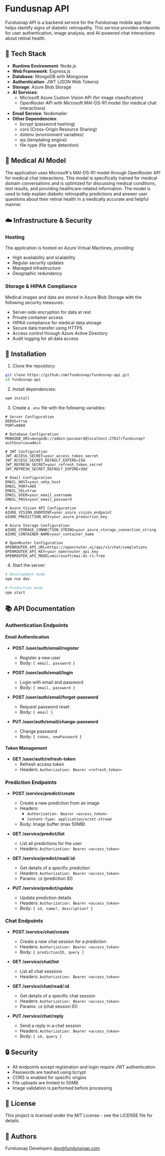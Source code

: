 # Fundusnap API

Fundusnap API is a backend service for the Fundusnap mobile app that helps identify signs of diabetic retinopathy. This service provides endpoints for user authentication, image analysis, and AI-powered chat interactions about retinal health.

## 🚀 Tech Stack

- **Runtime Environment**: Node.js
- **Web Framework**: Express.js
- **Database**: MongoDB with Mongoose
- **Authentication**: JWT (JSON Web Tokens)
- **Storage**: Azure Blob Storage
- **AI Services**: 
  - Microsoft Azure Custom Vision API (for image classification)
  - OpenRouter API with Microsoft MAI-DS-R1 model (for medical chat interactions)
- **Email Service**: Nodemailer
- **Other Dependencies**:
  - bcrypt (password hashing)
  - cors (Cross-Origin Resource Sharing)
  - dotenv (environment variables)
  - ejs (templating engine)
  - file-type (file type detection)

## 🏥 Medical AI Model

The application uses Microsoft's MAI-DS-R1 model through OpenRouter API for medical chat interactions. This model is specifically trained for medical domain conversations and is optimized for discussing medical conditions, test results, and providing healthcare-related information. The model is used to help explain diabetic retinopathy predictions and answer user questions about their retinal health in a medically accurate and helpful manner.

## ☁️ Infrastructure & Security

### Hosting
The application is hosted on Azure Virtual Machines, providing:
- High availability and scalability
- Regular security updates
- Managed infrastructure
- Geographic redundancy

### Storage & HIPAA Compliance
Medical images and data are stored in Azure Blob Storage with the following security measures:
- Server-side encryption for data at rest
- Private container access
- HIPAA compliance for medical data storage
- Secure data transfer using HTTPS
- Access control through Azure Active Directory
- Audit logging for all data access

## 🔧 Installation

1. Clone the repository:
```bash
git clone https://github.com/fundusnap/fundusnap-api.git
cd fundusnap-api
```

2. Install dependencies:
```bash
npm install
```

3. Create a `.env` file with the following variables:
```env
# Server Configuration
DEBUG=true
PORT=8080

# Database Configuration
MONGODB_URI=mongodb://admin:password@localhost:27017/fundusnap?authSource=admin

# JWT Configuration
JWT_ACCESS_SECRET=your_access_token_secret
JWT_ACCESS_SECRET_DEFAULT_EXPIRE=15m
JWT_REFRESH_SECRET=your_refresh_token_secret
JWT_REFRESH_SECRET_DEFAULT_EXPIRE=30d

# Email Configuration
EMAIL_HOST=your_smtp_host
EMAIL_PORT=465
EMAIL_SSL=true
EMAIL_USER=your_email_username
EMAIL_PASS=your_email_password

# Azure Vision API Configuration
AZURE_VISION_ENDPOINT=your_azure_vision_endpoint
AZURE_PREDICTION_KEY=your_azure_prediction_key

# Azure Storage Configuration
AZURE_STORAGE_CONNECTION_STRING=your_azure_storage_connection_string
AZURE_CONTAINER_NAME=your_container_name

# OpenRouter Configuration
OPENROUTER_API_URL=https://openrouter.ai/api/v1/chat/completions
OPENROUTER_API_KEY=your_openrouter_api_key
OPENROUTER_API_MODEL=microsoft/mai-ds-r1:free
```

4. Start the server:
```bash
# Development mode
npm run dev

# Production mode
npm start
```

## 📚 API Documentation

### Authentication Endpoints

#### Email Authentication
- **POST /user/auth/email/register**
  - Register a new user
  - Body: `{ email, password }`

- **POST /user/auth/email/login**
  - Login with email and password
  - Body: `{ email, password }`

- **POST /user/auth/email/forgot-password**
  - Request password reset
  - Body: `{ email }`

- **PUT /user/auth/email/change-password**
  - Change password
  - Body: `{ token, newPassword }`

#### Token Management
- **GET /user/auth/refresh-token**
  - Refresh access token
  - Headers: `Authorization: Bearer <refresh_token>`

### Prediction Endpoints

- **POST /service/predict/create**
  - Create a new prediction from an image
  - Headers: 
    - `Authorization: Bearer <access_token>`
    - `Content-Type: application/octet-stream`
  - Body: Image buffer (max 50MB)

- **GET /service/predict/list**
  - List all predictions for the user
  - Headers: `Authorization: Bearer <access_token>`

- **GET /service/predict/read/:id**
  - Get details of a specific prediction
  - Headers: `Authorization: Bearer <access_token>`
  - Params: `id` (prediction ID)

- **PUT /service/predict/update**
  - Update prediction details
  - Headers: `Authorization: Bearer <access_token>`
  - Body: `{ id, name?, description? }`

### Chat Endpoints

- **POST /service/chat/create**
  - Create a new chat session for a prediction
  - Headers: `Authorization: Bearer <access_token>`
  - Body: `{ predictionID, query }`

- **GET /service/chat/list**
  - List all chat sessions
  - Headers: `Authorization: Bearer <access_token>`

- **GET /service/chat/read/:id**
  - Get details of a specific chat session
  - Headers: `Authorization: Bearer <access_token>`
  - Params: `id` (chat session ID)

- **PUT /service/chat/reply**
  - Send a reply in a chat session
  - Headers: `Authorization: Bearer <access_token>`
  - Body: `{ id, query }`

## 🔒 Security

- All endpoints except registration and login require JWT authentication
- Passwords are hashed using bcrypt
- CORS is enabled for specific origins
- File uploads are limited to 50MB
- Image validation is performed before processing

## 📝 License

This project is licensed under the MIT License - see the LICENSE file for details.

## 👥 Authors

Fundusnap Developers <dev@fundunsnap.com>
